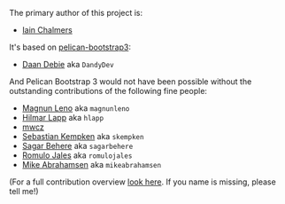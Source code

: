 The primary author of this project is:
- [Iain Chalmers](https://github.com/icchalmers)

It's based on [pelican-bootstrap3](https://github.com/DandyDev/pelican-bootstrap3):
- [Daan Debie](https://github.com/DandyDev) aka `DandyDev`

And Pelican Bootstrap 3 would not have been possible without the outstanding contributions of the following fine people:

- [Magnun Leno](https://github.com/magnunleno) aka `magnunleno`
- [Hilmar Lapp](https://github.com/hlapp) aka `hlapp`
- [mwcz](https://github.com/mwcz)
- [Sebastian Kempken](https://github.com/skempken) aka `skempken`
- [Sagar Behere](https://github.com/sagarbehere) aka `sagarbehere`
- [Romulo Jales](https://github.com/romulojales) aka `romulojales`
- [Mike Abrahamsen](https://github.com/mikeabrahamsen) aka `mikeabrahamsen`

(For a full contribution overview [look here](https://github.com/DandyDev/pelican-bootstrap3/graphs/contributors).
If you name is missing, please tell me!)
